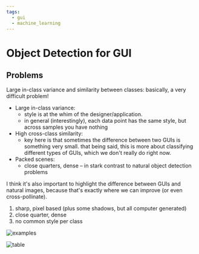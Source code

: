 ```yaml
---
tags:
  - gui
  - machine_learning
---
```


# Object Detection for GUI

## Problems

Large in-class variance and similarity between classes: basically, a very difficult problem!

 - Large in-class variance:
   - style is at the whim of the designer/application.
   - in general (interestingly), each data point has the same style, but across samples you have nothing
 - High cross-class similarity:
   - key here is that sometimes the difference between two GUIs is something very small. that being said, this is more about classifying different types of GUIs, which we don't really do right now.
 - Packed scenes:
   - close quarters, dense – in stark contrast to natural object detection problems

I think it's also important to highlight the difference between GUIs and natural images, because that's exactly where we can improve (or even cross-pollinate).

1. sharp, pixel based (plus some shadows, but all computer generated)
2. close quarter, dense
3. no common style per class

![examples](https://i.imgur.com/dPDbZRP.png)



![table](https://i.imgur.com/N1pFCLT.png)

